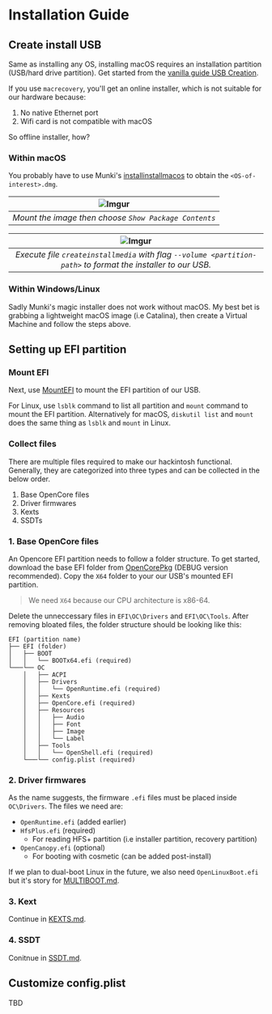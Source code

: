 # Installation Guide
## Create install USB
Same as installing any OS, installing macOS requires an installation partition (USB/hard drive partition). Get started from the [vanilla guide USB Creation](https://dortania.github.io/OpenCore-Install-Guide/installer-guide/).

If you use `macrecovery`, you'll get an online installer, which is not suitable for our hardware because:
1. No native Ethernet port
1. Wifi card is not compatible with macOS

So offline installer, how?
### Within macOS
You probably have to use Munki's [installinstallmacos](https://github.com/munki/macadmin-scripts) to obtain the `<OS-of-interest>.dmg`.

| ![Imgur](https://i.imgur.com/Dic5RVx.png) |
|:--:|
| *Mount the image then choose `Show Package Contents`*|


| ![Imgur](https://i.imgur.com/uwBUCJO.png) |
|:--:|
| *Execute file `createinstallmedia` with flag `--volume <partition-path>` to format the installer to our USB.* |

### Within Windows/Linux
Sadly Munki's magic installer does not work without macOS. My best bet is grabbing a lightweight macOS image (i.e Catalina), then create a Virtual Machine and follow the steps above.

## Setting up EFI partition
### Mount EFI
Next, use [MountEFI](https://github.com/corpnewt/MountEFI) to mount the EFI partition of our USB.

For Linux, use `lsblk` command to list all partition and `mount` command to mount the EFI partition. Alternatively for macOS, `diskutil list` and `mount` does the same thing as `lsblk` and `mount` in Linux.

### Collect files
There are multiple files required to make our hackintosh functional. Generally, they are categorized into three types and can be collected in the below order.
1. Base OpenCore files
1. Driver firmwares
1. Kexts
1. SSDTs

### 1. Base OpenCore files
An Opencore EFI partition needs to follow a folder structure. To get started, download the base EFI folder from [OpenCorePkg](https://github.com/acidanthera/OpenCorePkg/releases/) (DEBUG version recommended). Copy the `X64` folder to your our USB's mounted EFI partition.
>We need `X64` because our CPU architecture is x86-64.

Delete the unneccessary files in `EFI\OC\Drivers` and `EFI\OC\Tools`. After removing bloated files, the folder structure should be looking like this:
```
EFI (partition name)
├── EFI (folder)
│   ├── BOOT
│   │   └── BOOTx64.efi (required)
└───└── OC
    │   ├── ACPI
    │   ├── Drivers
    │   │   └── OpenRuntime.efi (required)
    │   ├── Kexts
    │   ├── OpenCore.efi (required)
    │   ├── Resources
    │   │   ├── Audio
    │   │   ├── Font
    │   │   ├── Image
    │   │   └── Label
    │   ├── Tools
    │   │   └── OpenShell.efi (required)
    └───└── config.plist (required)
 ```

 ### 2. Driver firmwares
 As the name suggests, the firmware `.efi` files must be placed inside `OC\Drivers`. The files we need are:
 * `OpenRuntime.efi` (added earlier)
 * `HfsPlus.efi` (required)
    * For reading HFS+ partition (i.e installer partition, recovery partition)
 * `OpenCanopy.efi` (optional)
    * For booting with cosmetic (can be added post-install)

If we plan to dual-boot Linux in the future, we also need `OpenLinuxBoot.efi` but it's story for [MULTIBOOT.md](MULTIBOOT.md).

### 3. Kext
Continue in [KEXTS.md](KEXTS.md).

### 4. SSDT
Conitnue in [SSDT.md](SSDT.md).

## Customize config.plist
TBD
